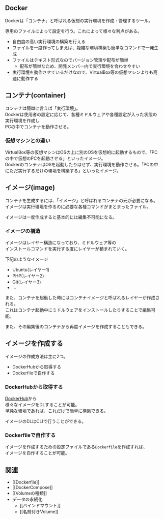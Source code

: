 ## Docker
Dockerは「コンテナ」と呼ばれる仮想の実行環境を作成・管理するツール。  

専用のファイルによって設定を行う。これによって様々な利点がある。
* 自由度の高い実行環境の構築を行える
* ファイルを一度作ってしまえば、複雑な環境構築も簡単なコマンドで一発生成
* ファイルはテキスト形式なのでバージョン管理や配布が簡単
  - 配布が簡単なため、開発メンバー内で実行環境を合わせやすい
* 実行環境を動作させているだけなので、VirtualBox等の仮想マシンよりも高速に動作する

## コンテナ(container)
コンテナは簡単に言えば「実行環境」。  
Dockerは使用者の設定に応じて、各種ミドルウェアや各種設定が入った状態の実行環境を作成し  
PCの中でコンテナを動作させる。

### 仮想マシンとの違い
VirtualBox等の仮想マシンはOSの上に別のOSを仮想的に起動するもので、「PCの中で仮想のPCを起動させる」といったイメージ。  
DockerのコンテナはOSを起動したりはせず、実行環境を動作させる。「PCの中にただ実行するだけの環境を構築する」といったイメージ。

## イメージ(image)
コンテナを生成するには、「イメージ」と呼ばれるコンテナの元が必要になる。  
イメージは実行環境を作るのに必要な各種コマンドがまとまったファイル。

イメージは一度作成すると基本的には編集不可能になる。

### イメージの構造
イメージはレイヤー構造になっており、ミドルウェア等の  
インストールコマンドを実行する度にレイヤーが積まれていく。

下記のようなイメージ
* Ubuntu(レイヤー1)
* PHP(レイヤー2)
* Git(レイヤー3)
* ...

また、コンテナを起動した時にはコンテナイメージと呼ばれるレイヤーが作成される。  
これはコンテナ起動中にミドルウェアをインストールしたりすることで編集可能。

また、その編集後のコンテナから再度イメージを作成することもできる。

## イメージを作成する
イメージの作成方法は主に2つ。

* DockerHubから取得する
* Dockerfileで自作する

### DockerHubから取得する
[DockerHub](https://hub.docker.com/)から  
様々なイメージをDLすることが可能。  
単純な環境であれば、これだけで簡単に構築できる。

イメージのDLはCLIで行うことができる。

### Dockerfileで自作する
イメージを作成するための設定ファイルである`Dockerfile`を作成すれば、  
イメージを自作することが可能。

## 関連
* [[Dockerfile]]
* [[DockerCompose]]
* [[Volumeの種類]]
* データの永続化
	- [[バインドマウント]]
	- [[名前付きVolume]]